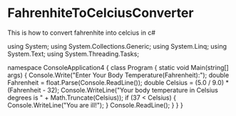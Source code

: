 # FahrenhiteToCelciusConverter
This is how to convert fahrenhite into celcius in c#


using System;
using System.Collections.Generic;
using System.Linq;
using System.Text;
using System.Threading.Tasks;

namespace ConsoleApplication4
{
    class Program
    {
        static void Main(string[] args)
        {
            Console.Write("Enter Your Body Temperature(Fahrenheit):");
            double Fahrenheit = float.Parse(Console.ReadLine());
            double Celsius = (5.0 / 9.0) * (Fahrenheit - 32); 
            Console.WriteLine("Your body temperature in Celsius degrees is " + Math.Truncate(Celsius));
            if (37 < Celsius)
            {
                Console.WriteLine("You are ill!");
            }
            Console.ReadLine();
        }
    }
}
